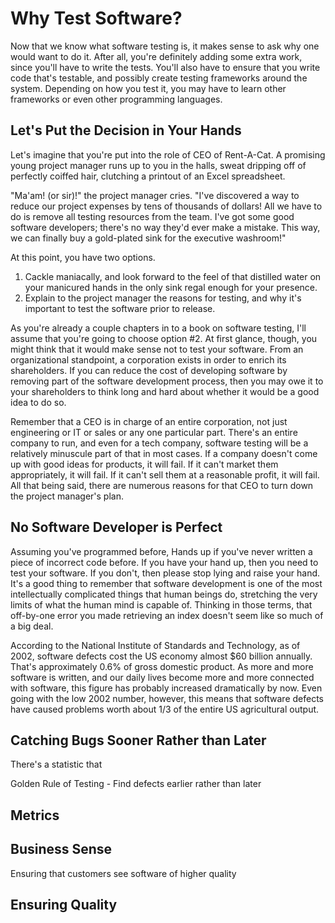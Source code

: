 # Why Test Software?

Now that we know what software testing is, it makes sense to ask why one would want to do it.  After all, you're definitely adding some extra work, since you'll have to write the tests.  You'll also have to ensure that you write code that's testable, and possibly create testing frameworks around the system.  Depending on how you test it, you may have to learn other frameworks or even other programming languages.

## Let's Put the Decision in Your Hands

Let's imagine that you're put into the role of CEO of Rent-A-Cat.  A promising young project manager runs up to you in the halls, sweat dripping off of perfectly coiffed hair, clutching a printout of an Excel spreadsheet.

"Ma'am! (or sir)!" the project manager cries.  "I've discovered a way to reduce our project expenses by tens of thousands of dollars!  All we have to do is remove all testing resources from the team.  I've got some good software developers; there's no way they'd ever make a mistake.  This way, we can finally buy a gold-plated sink for the executive washroom!"

At this point, you have two options.

1. Cackle maniacally, and look forward to the feel of that distilled water on your manicured hands in the only sink regal enough for your presence.
2. Explain to the project manager the reasons for testing, and why it's important to test the software prior to release.

As you're already a couple chapters in to a book on software testing, I'll assume that you're going to choose option #2.  At first glance, though, you might think that it would make sense not to test your software.  From an organizational standpoint, a corporation exists in order to enrich its shareholders.  If you can reduce the cost of developing software by removing part of the software development process, then you may owe it to your shareholders to think long and hard about whether it would be a good idea to do so.

Remember that a CEO is in charge of an entire corporation, not just engineering or IT or sales or any one particular part.  There's an entire company to run, and even for a tech company, software testing will be a relatively minuscule part of that in most cases.  If a company doesn't come up with good ideas for products, it will fail.  If it can't market them appropriately, it will fail.  If it can't sell them at a reasonable profit, it will fail.  All that being said, there are numerous reasons for that CEO to turn down the project manager's plan.

## No Software Developer is Perfect

Assuming you've programmed before, Hands up if you've never written a piece of incorrect code before.  If you have your hand up, then you need to test your software.  If you don't, then please stop lying and raise your hand.  It's a good thing to remember that software development is one of the most intellectually complicated things that human beings do, stretching the very limits of what the human mind is capable of.  Thinking in those terms, that off-by-one error you made retrieving an index doesn't seem like so much of a big deal.

According to the National Institute of Standards and Technology, as of 2002, software defects cost the US economy almost $60 billion annually.  That's approximately 0.6% of gross domestic product.  As more and more software is written, and our daily lives become more and more connected with software, this figure has probably increased dramatically by now.  Even going with the low 2002 number, however, this means that software defects have caused problems worth about 1/3 of the entire US agricultural output.

## Catching Bugs Sooner Rather than Later

There's a statistic that

Golden Rule of Testing - Find defects earlier rather than later

## Metrics

## Business Sense
Ensuring that customers see software of higher quality

## Ensuring Quality
